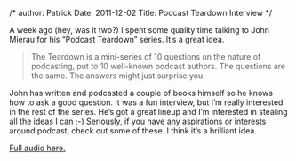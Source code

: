 /*
author: Patrick
Date: 2011-12-02
Title: Podcast Teardown Interview
*/

A week ago (hey, was it two?) I spent some quality time talking to John Mierau for his “Podcast Teardown” series. It’s a great idea.

> The Teardown is a mini-series of 10 questions on the nature of podcasting, put to 10 well-known podcast authors. The questions are the same. The answers might just surprise you.

John has written and podcasted a couple of books himself so he knows how to ask a good question. It was a fun interview, but I’m really interested in the rest of the series. He’s got a great lineup and I’m interested in stealing all the ideas I can ;-) Seriously, if you have any aspirations or interests around podcast, check out some of these. I think it’s a brilliant idea.

[Full audio here.](http://johnmierau.wordpress.com/2011/01/31/the-podcast-teardown-2-patrick-e-mclean/)